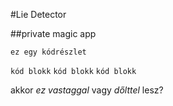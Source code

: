 #Lie Detector

##private magic app

`ez egy kódrészlet`

```kód blokk```
```kód blokk```
```kód blokk```

akkor _ez vastaggal_ vagy *dőlttel* lesz?

